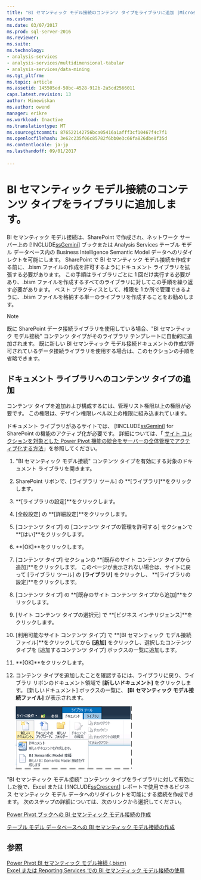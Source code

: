 ```yaml
---
title: "BI セマンティック モデル接続のコンテンツ タイプをライブラリに追加 |Microsoft ドキュメント"
ms.custom: 
ms.date: 03/07/2017
ms.prod: sql-server-2016
ms.reviewer: 
ms.suite: 
ms.technology:
- analysis-services
- analysis-services/multidimensional-tabular
- analysis-services/data-mining
ms.tgt_pltfrm: 
ms.topic: article
ms.assetid: 145505ed-50bc-4528-912b-2a5cd2566011
caps.latest.revision: 13
author: Minewiskan
ms.author: owend
manager: erikre
ms.workload: Inactive
ms.translationtype: MT
ms.sourcegitcommit: 876522142756bca05416a1afff3cf10467f4c7f1
ms.openlocfilehash: 3e62c235f06c85782f6bb0e3c66fa826dbe8f35d
ms.contentlocale: ja-jp
ms.lasthandoff: 09/01/2017

---
```

# <a name="add-bi-semantic-model-connection-content-type-to-library"></a>BI セマンティック モデル接続のコンテンツ タイプをライブラリに追加します。
  BI セマンティック モデル接続は、SharePoint で作成され、ネットワーク サーバー上の [!INCLUDE[ssGemini](../../includes/ssgemini-md.md)] ブックまたは Analysis Services テーブル モデル データベース内の Business Intelligence Semantic Model データへのリダイレクトを可能にします。 SharePoint で BI セマンティック モデル接続を作成する前に、.bism ファイルの作成を許可するようにドキュメント ライブラリを拡張する必要があります。 この手順はライブラリごとに 1 回だけ実行する必要があり、.bism ファイルを作成するすべてのライブラリに対してこの手順を繰り返す必要があります。 ベスト プラクティスとして、権限を 1 か所で管理できるように、.bism ファイルを格納する単一のライブラリを作成することをお勧めします。  
  
> [!NOTE]  
>  既に SharePoint データ接続ライブラリを使用している場合、"BI セマンティック モデル接続" コンテンツ タイプがそのライブラリ テンプレートに自動的に追加されます。 既に新しい BI セマンティック モデル接続ドキュメントの作成が許可されているデータ接続ライブラリを使用する場合は、このセクションの手順を省略できます。  
  
##  <a name="bkmk_addtype"></a> ドキュメント ライブラリへのコンテンツ タイプの追加  
 コンテンツ タイプを追加および構成するには、管理リスト権限以上の権限が必要です。 この権限は、デザイン権限レベル以上の権限に組み込まれています。  
  
 ドキュメント ライブラリがあるサイトでは、 [!INCLUDE[ssGemini](../../includes/ssgemini-md.md)] for SharePoint の機能のアクティブ化が必要です。 詳細については、「 [サイト コレクションを対象とした Power Pivot 機能の統合をサーバーの全体管理でアクティブ化する方法](../../analysis-services/power-pivot-sharepoint/activate-power-pivot-integration-for-site-collections-in-ca.md)」を参照してください。  
  
1.  "BI セマンティック モデル接続" コンテンツ タイプを有効にする対象のドキュメント ライブラリを開きます。  
  
2.  SharePoint リボンで、[ライブラリ ツール] の **[ライブラリ]**をクリックします。  
  
3.  **[ライブラリの設定]**をクリックします。  
  
4.  [全般設定] の **[詳細設定]**をクリックします。  
  
5.  [コンテンツ タイプ] の [コンテンツ タイプの管理を許可する] セクションで **[はい]**をクリックします。  
  
6.  **[OK]**をクリックします。  
  
7.  [コンテンツ タイプ] セクションの **[既存のサイト コンテンツ タイプから追加]**をクリックします。 このページが表示されない場合は、サイトに戻って [ライブラリ ツール] の **[ライブラリ]** をクリックし、 **[ライブラリの設定]**をクリックします。  
  
8.  [コンテンツ タイプ] の **[既存のサイト コンテンツ タイプから追加]**をクリックします。  
  
9. [サイト コンテンツ タイプの選択元] で **[ビジネス インテリジェンス]**をクリックします。  
  
10. [利用可能なサイト コンテンツ タイプ] で **[BI セマンティック モデル接続ファイル]**をクリックしてから **[追加]** をクリックし、選択したコンテンツ タイプを [追加するコンテンツ タイプ] ボックスの一覧に追加します。  
  
11. **[OK]**をクリックします。  
  
12. コンテンツ タイプを追加したことを確認するには、ライブラリに戻り、ライブラリ リボンのドキュメント領域で **[新しいドキュメント]** をクリックします。 [新しいドキュメント] ボックスの一覧に、 **[BI セマンティック モデル接続ファイル]** が表示されます。  
  
     ![SharePoint ライブラリに新しいドキュメント サブメニュー](../../analysis-services/power-pivot-sharepoint/media/ssas-bismconnection-new.gif "SharePoint ライブラリに新しいドキュメント サブメニュー")  
  
 "BI セマンティック モデル接続" コンテンツ タイプをライブラリに対して有効にした後で、Excel または [!INCLUDE[ssCrescent](../../includes/sscrescent-md.md)] レポートで使用できるビジネス セマンティック モデル データへのリダイレクトを可能にする接続を作成できます。 次のステップの詳細については、次のリンクから選択してください。  
  
 [Power Pivot ブックへの BI セマンティック モデル接続の作成](../../analysis-services/power-pivot-sharepoint/create-a-bi-semantic-model-connection-to-a-power-pivot-workbook.md)  
  
 [テーブル モデル データベースへの BI セマンティック モデル接続の作成](../../analysis-services/power-pivot-sharepoint/create-a-bi-semantic-model-connection-to-a-tabular-model-database.md)  
  
## <a name="see-also"></a>参照  
 [Power Pivot BI セマンティック モデル接続 (.bism)](../../analysis-services/power-pivot-sharepoint/power-pivot-bi-semantic-model-connection-bism.md)   
 [Excel または Reporting Services での BI セマンティック モデル接続の使用](../../analysis-services/power-pivot-sharepoint/use-a-bi-semantic-model-connection-in-excel-or-reporting-services.md)  
  
  

